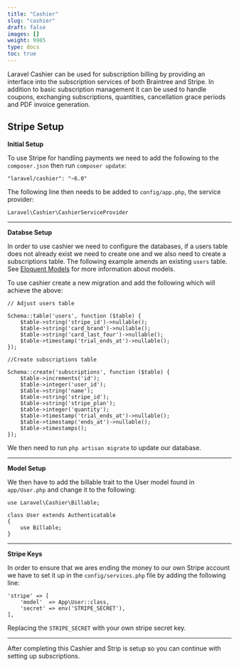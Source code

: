 ```yaml
---
title: "Cashier"
slug: "cashier"
draft: false
images: []
weight: 9985
type: docs
toc: true
---
```


Laravel Cashier can be used for subscription billing by providing an interface into the subscription services of both Braintree and Stripe. In addition to basic subscription management it can be used to handle coupons, exchanging subscriptions, quantities, cancellation grace periods and PDF invoice generation.

## Stripe Setup
**Initial Setup**

To use Stripe for handling payments we need to add the following to the `composer.json` then run `composer update`:

<!-- language: lang-php -->
```
"laravel/cashier": "~6.0"
``` 
The following line then needs to be added to `config/app.php`, the service provider:
<!-- language: lang-php -->
```
Laravel\Cashier\CashierServiceProvider
```

----
**Databse Setup**

In order to use cashier we need to configure the databases, if a users table does not already exist we need to create one and we also need to create a subscriptions table. The following example amends an existing `users` table.
See [Eloquent Models][1] for more information about models.

To use cashier create a new migration and add the following which will achieve the above:

<!-- language: lang-php -->
```
// Adjust users table

Schema::table('users', function ($table) {
    $table->string('stripe_id')->nullable();
    $table->string('card_brand')->nullable();
    $table->string('card_last_four')->nullable();
    $table->timestamp('trial_ends_at')->nullable();
});

//Create subscriptions table

Schema::create('subscriptions', function ($table) {
    $table->increments('id');
    $table->integer('user_id');
    $table->string('name');
    $table->string('stripe_id');
    $table->string('stripe_plan');
    $table->integer('quantity');
    $table->timestamp('trial_ends_at')->nullable();
    $table->timestamp('ends_at')->nullable();
    $table->timestamps();
});
```
We then need to run `php artisan migrate` to update our database.

---
**Model Setup**

We then have to add the billable trait to the User model found in `app/User.php` and change it to the following:

<!-- language: lang-php -->
```
use Laravel\Cashier\Billable;

class User extends Authenticatable
{
    use Billable;
}
```

---

**Stripe Keys**

In order to ensure that we ares ending the money to our own Stripe account we have to set it up in the `config/services.php` file by adding the following line:

<!-- language: lang-php -->
```
'stripe' => [
    'model'  => App\User::class,
    'secret' => env('STRIPE_SECRET'),
],
```
Replacing the `STRIPE_SECRET` with your own stripe secret key.

---

After completing this Cashier and Strip is setup so you can continue with setting up subscriptions.

  [1]: https://www.wikiod.com/laravel/eloquent

